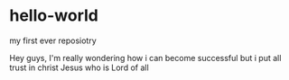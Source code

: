 # hello-world
my first ever reposiotry

Hey guys, 
I'm really wondering how i can become successful but i put all trust in christ Jesus who is Lord of all
